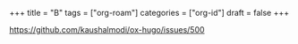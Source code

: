 +++
title = "B"
tags = ["org-roam"]
categories = ["org-id"]
draft = false
+++

<https://github.com/kaushalmodi/ox-hugo/issues/500>
